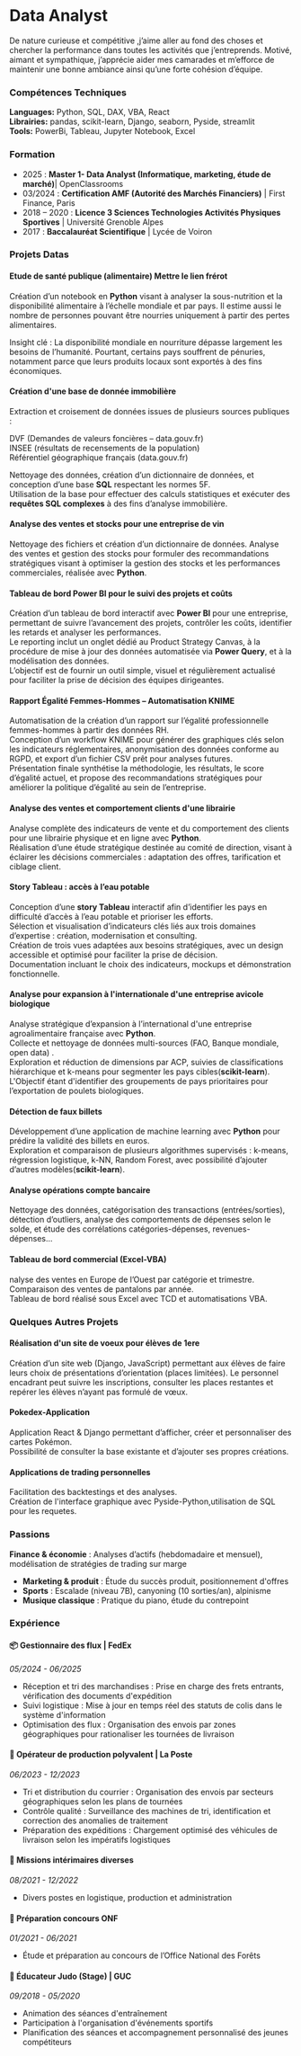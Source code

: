 # Data Analyst

De nature curieuse et compétitive ,j’aime aller au fond des choses et chercher la performance dans toutes les activités que j’entreprends. Motivé, aimant et sympathique, j’apprécie aider mes camarades et m’efforce de maintenir une bonne ambiance ainsi qu’une forte cohésion d’équipe.

### Compétences Techniques  

**Languages:** Python, SQL, DAX, VBA, React  
**Librairies:** pandas, scikit-learn, Django, seaborn, Pyside, streamlit  
**Tools:** PowerBi, Tableau, Jupyter Notebook, Excel  



### Formation
- 2025 : **Master 1- Data Analyst (Informatique, marketing, étude de marché)**| OpenClassrooms
- 03/2024 : **Certification AMF (Autorité des Marchés Financiers)** | First Finance, Paris
- 2018 – 2020 : **Licence 3 Sciences Technologies Activités Physiques Sportives**  | Université Grenoble Alpes
- 2017 : **Baccalauréat Scientifique** | Lycée de Voiron

### Projets Datas

#### Etude de santé publique (alimentaire) Mettre le lien frérot
Création d’un notebook en **Python** visant à analyser la sous-nutrition et la disponibilité alimentaire à l’échelle mondiale et par pays.
Il estime aussi le nombre de personnes pouvant être nourries uniquement à partir des pertes alimentaires.
    
Insight clé : La disponibilité mondiale en nourriture dépasse largement les besoins de l’humanité. Pourtant, certains pays souffrent de pénuries, notamment parce que leurs produits locaux sont exportés à des fins économiques.

#### Création d'une base de donnée immobilière
Extraction et croisement de données issues de plusieurs sources publiques :  
  
DVF (Demandes de valeurs foncières – data.gouv.fr)  
INSEE (résultats de recensements de la population)  
 Référentiel géographique français (data.gouv.fr)  
  
Nettoyage des données, création d’un dictionnaire de données, et conception d’une base **SQL** respectant les normes 5F.  
Utilisation de la base pour effectuer des calculs statistiques et exécuter des **requêtes SQL complexes** à des fins d’analyse immobilière.  

#### Analyse des ventes et stocks pour une entreprise de vin

Nettoyage des fichiers et création d’un dictionnaire de données. Analyse des ventes et gestion des stocks pour formuler des recommandations stratégiques visant à optimiser la gestion des stocks et les performances commerciales, réalisée avec **Python**.

#### Tableau de bord Power BI pour le suivi des projets et coûts 

Création d’un tableau de bord interactif avec **Power BI** pour une entreprise, permettant de suivre l’avancement des projets, contrôler les coûts, identifier les retards et analyser les performances.    
Le reporting inclut un onglet dédié au Product Strategy Canvas, à la procédure de mise à jour des données automatisée via **Power Query**, et à la modélisation des données.  
L’objectif est de fournir un outil simple, visuel et régulièrement actualisé pour faciliter la prise de décision des équipes dirigeantes.  

#### Rapport Égalité Femmes-Hommes – Automatisation **KNIME**
Automatisation de la création d’un rapport sur l’égalité professionnelle femmes-hommes à partir des données RH.  
Conception d’un workflow KNIME pour générer des graphiques clés selon les indicateurs réglementaires, anonymisation des données conforme au RGPD, et export d’un fichier CSV prêt pour analyses futures.  
Présentation finale synthétise la méthodologie, les résultats, le score d’égalité actuel, et propose des recommandations stratégiques pour améliorer la politique d’égalité au sein de l’entreprise.  

#### Analyse des ventes et comportement clients d'une librairie 

Analyse complète des indicateurs de vente et du comportement des clients pour une librairie physique et en ligne avec **Python**.  
Réalisation d’une étude stratégique destinée au comité de direction, visant à éclairer les décisions commerciales : adaptation des offres, tarification et ciblage client.

#### **Story Tableau** : accès à l’eau potable
Conception d’une **story Tableau** interactif afin d’identifier les pays en difficulté d’accès à l’eau potable et prioriser les efforts.  
Sélection et visualisation d’indicateurs clés liés aux trois domaines d’expertise : création, modernisation et consulting.  
Création de trois vues adaptées aux besoins stratégiques, avec un design accessible et optimisé pour faciliter la prise de décision.  
Documentation incluant le choix des indicateurs, mockups et démonstration fonctionnelle.  

#### Analyse pour expansion à l'internationale d'une entreprise avicole biologique
Analyse stratégique d’expansion à l’international d'une entreprise agroalimentaire française avec **Python**.  
Collecte et nettoyage de données multi-sources (FAO, Banque mondiale, open data) .  
Exploration et réduction de dimensions par ACP, suivies de classifications hiérarchique et k-means pour segmenter les pays cibles(**scikit-learn**).  
L'Objectif étant d'identifier des groupements de pays prioritaires pour l’exportation de poulets biologiques.  

#### Détection de faux billets
Développement d’une application de machine learning avec **Python** pour prédire la validité des billets en euros.  
Exploration et comparaison de plusieurs algorithmes supervisés : k-means, régression logistique, k-NN, Random Forest, avec possibilité d’ajouter d’autres modèles(**scikit-learn**).  

#### Analyse opérations compte bancaire
Nettoyage des données, catégorisation des transactions (entrées/sorties), détection d’outliers, analyse des comportements de dépenses selon le solde, et étude des corrélations catégories-dépenses, revenues-dépenses...

#### Tableau de bord commercial (**Excel-VBA**)
nalyse des ventes en Europe de l’Ouest par catégorie et trimestre. Comparaison des ventes de pantalons par année.  
Tableau de bord réalisé sous Excel avec TCD et automatisations VBA.

### Quelques Autres Projets

#### Réalisation d'un site de voeux pour élèves de 1ere
Création d’un site web (Django, JavaScript) permettant aux élèves de faire leurs choix de présentations d’orientation (places limitées). Le personnel encadrant peut suivre les inscriptions, consulter les places restantes et repérer les élèves n’ayant pas formulé de vœux.

#### Pokedex-Application
Application React & Django permettant d’afficher, créer et personnaliser des cartes Pokémon.  
Possibilité de consulter la base existante et d’ajouter ses propres créations.

#### Applications de trading personnelles
Facilitation des backtestings et des analyses.  
Création de l'interface graphique avec Pyside-Python,utilisation de SQL pour les requetes.

### Passions

**Finance & économie** : Analyses d’actifs (hebdomadaire et mensuel), modélisation de stratégies de trading sur marge  
- **Marketing & produit** : Étude du succès produit, positionnement d'offres  
- **Sports** : Escalade (niveau 7B), canyoning (10 sorties/an), alpinisme  
- **Musique classique** : Pratique du piano, étude du contrepoint

### Expérience 

#### 📦 Gestionnaire des flux | FedEx  
*05/2024 - 06/2025*  
- Réception et tri des marchandises : Prise en charge des frets entrants, vérification des documents d'expédition  
- Suivi logistique : Mise à jour en temps réel des statuts de colis dans le système d'information  
- Optimisation des flux : Organisation des envois par zones géographiques pour rationaliser les tournées de livraison  

#### 🏤 Opérateur de production polyvalent | La Poste  
*06/2023 - 12/2023*  
- Tri et distribution du courrier : Organisation des envois par secteurs géographiques selon les plans de tournées  
- Contrôle qualité : Surveillance des machines de tri, identification et correction des anomalies de traitement  
- Préparation des expéditions : Chargement optimisé des véhicules de livraison selon les impératifs logistiques  

#### 🧪 Missions intérimaires diverses  
*08/2021 - 12/2022*  
- Divers postes en logistique, production et administration  

#### 🌲 Préparation concours ONF  
*01/2021 - 06/2021*  
- Étude et préparation au concours de l’Office National des Forêts  

#### 🥋 Éducateur Judo (Stage) | GUC  
*09/2018 - 05/2020*  
- Animation des séances d'entraînement  
- Participation à l'organisation d'événements sportifs  
- Planification des séances et accompagnement personnalisé des jeunes compétiteurs  





